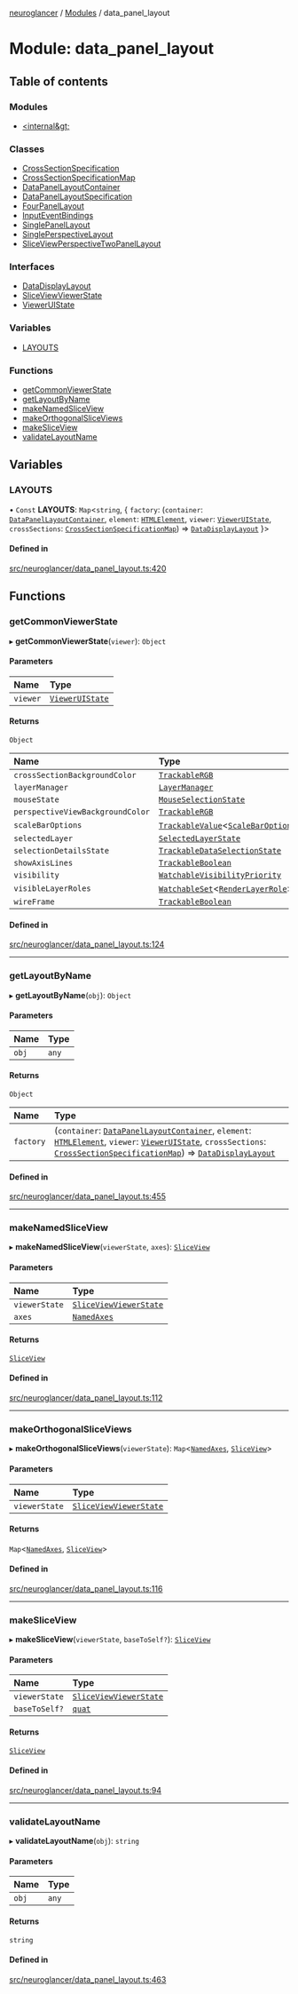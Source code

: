 [neuroglancer](../README.md) / [Modules](../modules.md) / data\_panel\_layout

# Module: data\_panel\_layout

## Table of contents

### Modules

- [&lt;internal\&gt;](data_panel_layout._internal_.md)

### Classes

- [CrossSectionSpecification](../classes/data_panel_layout.CrossSectionSpecification.md)
- [CrossSectionSpecificationMap](../classes/data_panel_layout.CrossSectionSpecificationMap.md)
- [DataPanelLayoutContainer](../classes/data_panel_layout.DataPanelLayoutContainer.md)
- [DataPanelLayoutSpecification](../classes/data_panel_layout.DataPanelLayoutSpecification.md)
- [FourPanelLayout](../classes/data_panel_layout.FourPanelLayout.md)
- [InputEventBindings](../classes/data_panel_layout.InputEventBindings.md)
- [SinglePanelLayout](../classes/data_panel_layout.SinglePanelLayout.md)
- [SinglePerspectiveLayout](../classes/data_panel_layout.SinglePerspectiveLayout.md)
- [SliceViewPerspectiveTwoPanelLayout](../classes/data_panel_layout.SliceViewPerspectiveTwoPanelLayout.md)

### Interfaces

- [DataDisplayLayout](../interfaces/data_panel_layout.DataDisplayLayout.md)
- [SliceViewViewerState](../interfaces/data_panel_layout.SliceViewViewerState.md)
- [ViewerUIState](../interfaces/data_panel_layout.ViewerUIState.md)

### Variables

- [LAYOUTS](data_panel_layout.md#layouts)

### Functions

- [getCommonViewerState](data_panel_layout.md#getcommonviewerstate)
- [getLayoutByName](data_panel_layout.md#getlayoutbyname)
- [makeNamedSliceView](data_panel_layout.md#makenamedsliceview)
- [makeOrthogonalSliceViews](data_panel_layout.md#makeorthogonalsliceviews)
- [makeSliceView](data_panel_layout.md#makesliceview)
- [validateLayoutName](data_panel_layout.md#validatelayoutname)

## Variables

### LAYOUTS

• `Const` **LAYOUTS**: `Map`<`string`, { `factory`: (`container`: [`DataPanelLayoutContainer`](../classes/data_panel_layout.DataPanelLayoutContainer.md), `element`: [`HTMLElement`](axes_lines._internal_.md#htmlelement), `viewer`: [`ViewerUIState`](../interfaces/data_panel_layout.ViewerUIState.md), `crossSections`: [`CrossSectionSpecificationMap`](../classes/data_panel_layout.CrossSectionSpecificationMap.md)) => [`DataDisplayLayout`](../interfaces/data_panel_layout.DataDisplayLayout.md)  }\>

#### Defined in

[src/neuroglancer/data_panel_layout.ts:420](https://github.com/ActiveBrainAtlas2/neuroglancer/blob/540617bc/src/neuroglancer/data_panel_layout.ts#L420)

## Functions

### getCommonViewerState

▸ **getCommonViewerState**(`viewer`): `Object`

#### Parameters

| Name | Type |
| :------ | :------ |
| `viewer` | [`ViewerUIState`](../interfaces/data_panel_layout.ViewerUIState.md) |

#### Returns

`Object`

| Name | Type |
| :------ | :------ |
| `crossSectionBackgroundColor` | [`TrackableRGB`](../classes/data_panel_layout._internal_.TrackableRGB.md) |
| `layerManager` | [`LayerManager`](../classes/layer.LayerManager.md) |
| `mouseState` | [`MouseSelectionState`](../classes/layer.MouseSelectionState.md) |
| `perspectiveViewBackgroundColor` | [`TrackableRGB`](../classes/data_panel_layout._internal_.TrackableRGB.md) |
| `scaleBarOptions` | [`TrackableValue`](../classes/trackable_value.TrackableValue.md)<[`ScaleBarOptions`](../interfaces/data_panel_layout._internal_.ScaleBarOptions.md)\> |
| `selectedLayer` | [`SelectedLayerState`](../classes/layer.SelectedLayerState.md) |
| `selectionDetailsState` | [`TrackableDataSelectionState`](../classes/layer.TrackableDataSelectionState.md) |
| `showAxisLines` | [`TrackableBoolean`](../classes/trackable_boolean.TrackableBoolean.md) |
| `visibility` | [`WatchableVisibilityPriority`](../classes/data_panel_layout._internal_.WatchableVisibilityPriority.md) |
| `visibleLayerRoles` | [`WatchableSet`](../classes/trackable_value.WatchableSet.md)<[`RenderLayerRole`](../enums/renderlayer.RenderLayerRole.md)\> |
| `wireFrame` | [`TrackableBoolean`](../classes/trackable_boolean.TrackableBoolean.md) |

#### Defined in

[src/neuroglancer/data_panel_layout.ts:124](https://github.com/ActiveBrainAtlas2/neuroglancer/blob/540617bc/src/neuroglancer/data_panel_layout.ts#L124)

___

### getLayoutByName

▸ **getLayoutByName**(`obj`): `Object`

#### Parameters

| Name | Type |
| :------ | :------ |
| `obj` | `any` |

#### Returns

`Object`

| Name | Type |
| :------ | :------ |
| `factory` | (`container`: [`DataPanelLayoutContainer`](../classes/data_panel_layout.DataPanelLayoutContainer.md), `element`: [`HTMLElement`](axes_lines._internal_.md#htmlelement), `viewer`: [`ViewerUIState`](../interfaces/data_panel_layout.ViewerUIState.md), `crossSections`: [`CrossSectionSpecificationMap`](../classes/data_panel_layout.CrossSectionSpecificationMap.md)) => [`DataDisplayLayout`](../interfaces/data_panel_layout.DataDisplayLayout.md) |

#### Defined in

[src/neuroglancer/data_panel_layout.ts:455](https://github.com/ActiveBrainAtlas2/neuroglancer/blob/540617bc/src/neuroglancer/data_panel_layout.ts#L455)

___

### makeNamedSliceView

▸ **makeNamedSliceView**(`viewerState`, `axes`): [`SliceView`](../classes/data_panel_layout._internal_.SliceView.md)

#### Parameters

| Name | Type |
| :------ | :------ |
| `viewerState` | [`SliceViewViewerState`](../interfaces/data_panel_layout.SliceViewViewerState.md) |
| `axes` | [`NamedAxes`](data_panel_layout._internal_.md#namedaxes) |

#### Returns

[`SliceView`](../classes/data_panel_layout._internal_.SliceView.md)

#### Defined in

[src/neuroglancer/data_panel_layout.ts:112](https://github.com/ActiveBrainAtlas2/neuroglancer/blob/540617bc/src/neuroglancer/data_panel_layout.ts#L112)

___

### makeOrthogonalSliceViews

▸ **makeOrthogonalSliceViews**(`viewerState`): `Map`<[`NamedAxes`](data_panel_layout._internal_.md#namedaxes), [`SliceView`](../classes/data_panel_layout._internal_.SliceView.md)\>

#### Parameters

| Name | Type |
| :------ | :------ |
| `viewerState` | [`SliceViewViewerState`](../interfaces/data_panel_layout.SliceViewViewerState.md) |

#### Returns

`Map`<[`NamedAxes`](data_panel_layout._internal_.md#namedaxes), [`SliceView`](../classes/data_panel_layout._internal_.SliceView.md)\>

#### Defined in

[src/neuroglancer/data_panel_layout.ts:116](https://github.com/ActiveBrainAtlas2/neuroglancer/blob/540617bc/src/neuroglancer/data_panel_layout.ts#L116)

___

### makeSliceView

▸ **makeSliceView**(`viewerState`, `baseToSelf?`): [`SliceView`](../classes/data_panel_layout._internal_.SliceView.md)

#### Parameters

| Name | Type |
| :------ | :------ |
| `viewerState` | [`SliceViewViewerState`](../interfaces/data_panel_layout.SliceViewViewerState.md) |
| `baseToSelf?` | [`quat`](../classes/axes_lines._internal_.quat.md) |

#### Returns

[`SliceView`](../classes/data_panel_layout._internal_.SliceView.md)

#### Defined in

[src/neuroglancer/data_panel_layout.ts:94](https://github.com/ActiveBrainAtlas2/neuroglancer/blob/540617bc/src/neuroglancer/data_panel_layout.ts#L94)

___

### validateLayoutName

▸ **validateLayoutName**(`obj`): `string`

#### Parameters

| Name | Type |
| :------ | :------ |
| `obj` | `any` |

#### Returns

`string`

#### Defined in

[src/neuroglancer/data_panel_layout.ts:463](https://github.com/ActiveBrainAtlas2/neuroglancer/blob/540617bc/src/neuroglancer/data_panel_layout.ts#L463)
